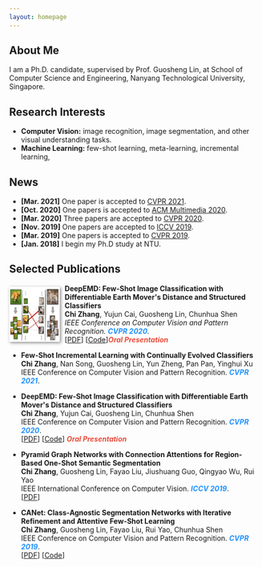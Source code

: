 ```yaml
---
layout: homepage
---
```


## About Me

I am a Ph.D. candidate, supervised by Prof. Guosheng Lin, at School of Computer Science and Engineering, Nanyang Technological University, Singapore. 

## Research Interests

- **Computer Vision:** image recognition, image segmentation, and other visual understanding tasks.
- **Machine Learning:** few-shot learning, meta-learning, incremental learning, 

## News

- **[Mar. 2021]** One paper is accepted to [CVPR 2021](http://cvpr2021.thecvf.com/).
- **[Oct. 2020]** One papers is accepted to [ACM Multimedia 2020](https://2020.acmmm.org/).
- **[Mar. 2020]** Three papers are accepted to [CVPR 2020](http://cvpr2020.thecvf.com/).
- **[Nov. 2019]** One papers are accepted to [ICCV 2019](https://iccv2019.thecvf.com/).
- **[Mar. 2019]** One papers is accepted to [CVPR 2019](https://cvpr2019.thecvf.com/).
- **[Jan. 2018]** I begin my Ph.D study at NTU.

## Selected Publications

<div class="paper">
  <div class="teaser" style="float:left;width:20%;margin: 5px 10px 10px 0;"><img src="images/teaser/deepemd.png" height="110" style="box-shadow:2px 2px 6px #888888"/></div>
<p><strong>DeepEMD: Few-Shot Image Classification with Differentiable Earth Mover's Distance and Structured Classifiers</strong>
<br />
<strong>Chi Zhang</strong>,  Yujun Cai, Guosheng Lin, Chunhua Shen
<br />
<em>IEEE Conference on Computer Vision and Pattern Recognition. <strong><i style="color:#1e90ff">CVPR 2020</i></strong>.</em>
<br /> 
[<a href="https://openaccess.thecvf.com/content_CVPR_2020/papers/Zhang_DeepEMD_Few-Shot_Image_Classification_With_Differentiable_Earth_Movers_Distance_and_CVPR_2020_paper.pdf">PDF</a>] [<a href="https://git.io/DeepEMD">Code</a>]<strong><i style="color:#e74d3c">Oral Presentation</i></strong>
</p>
</div>





- **Few-Shot Incremental Learning with Continually Evolved Classifiers**
  <br>
  **Chi Zhang**, Nan Song, Guosheng Lin, Yun Zheng, Pan Pan, Yinghui Xu
  <br>
  IEEE Conference on Computer Vision and Pattern Recognition. <strong><i style="color:#1e90ff">CVPR 2021</i></strong>.
  <br>


- **DeepEMD: Few-Shot Image Classification with Differentiable Earth Mover's Distance and Structured Classifiers**
  <br>
  **Chi Zhang**, Yujun Cai, Guosheng Lin, Chunhua Shen
  <br>
  IEEE Conference on Computer Vision and Pattern Recognition. <strong><i style="color:#1e90ff">CVPR 2020</i></strong>.
  <br>
  [[PDF](https://openaccess.thecvf.com/content_CVPR_2020/papers/Zhang_DeepEMD_Few-Shot_Image_Classification_With_Differentiable_Earth_Movers_Distance_and_CVPR_2020_paper.pdf)] [[Code](https://git.io/DeepEMD)] <strong><i style="color:#e74d3c">Oral Presentation</i></strong>

- **Pyramid Graph Networks with Connection Attentions for Region-Based One-Shot Semantic Segmentation**
  <br>
  **Chi Zhang**, Guosheng Lin, Fayao Liu, Jiushuang Guo, Qingyao Wu, Rui Yao
  <br>
  IEEE International Conference on Computer Vision. <strong><i style="color:#1e90ff">ICCV 2019</i></strong>.
  <br>
  [[PDF](https://openaccess.thecvf.com/content_ICCV_2019/papers/Zhang_Pyramid_Graph_Networks_With_Connection_Attentions_for_Region-Based_One-Shot_Semantic_ICCV_2019_paper.pdf)] 

- **CANet: Class-Agnostic Segmentation Networks with Iterative Refinement and Attentive Few-Shot Learning**
  <br>
  **Chi Zhang**, Guosheng Lin, Fayao Liu, Rui Yao, Chunhua Shen
  <br>
  IEEE Conference on Computer Vision and Pattern Recognition. <strong><i style="color:#1e90ff">CVPR 2019</i></strong>.
  <br>
  [[PDF](https://openaccess.thecvf.com/content_CVPR_2019/papers/Zhang_CANet_Class-Agnostic_Segmentation_Networks_With_Iterative_Refinement_and_Attentive_Few-Shot_CVPR_2019_paper.pdf)] [[Code](https://github.com/icoz69/CaNet)] 


<script type="text/javascript" id="clustrmaps" src="//cdn.clustrmaps.com/map_v2.js?cl=ffffff&w=400&t=tt&d=eAfKNKZsOgD_ZyKC7W_WdyQ46axPnNT9ipXZefdpcjU&co=2d78ad&ct=ffffff&cmo=3acc3a&cmn=ff5353"></script>
